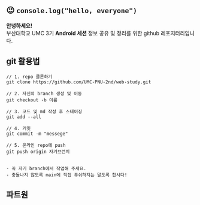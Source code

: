 

## 😉 `console.log("hello, everyone")`

**안녕하세요!**  
부산대학교 UMC 3기 **Android 세션** 정보 공유 및 정리를 위한 github 레포지터리입니다.


## git 활용법

```shell
// 1. repo 클론하기
git clone https://github.com/UMC-PNU-2nd/web-study.git

// 2. 자신의 branch 생성 및 이동
git checkout -b 이름

// 3. 코드 및 md 작성 후 스테이징
git add --all

// 4. 커밋
git commit -m "messege"

// 5. 온라인 repo에 push
git push origin 자기브런치


- 꼭 자기 branch에서 작업해 주세요.
- 충돌나지 않도록 main에 직접 푸쉬하지는 말도록 합시다!
```

## 파트원

